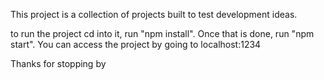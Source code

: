 This project is a collection of projects built to test development ideas.

to run the project cd into it, run "npm install". Once that is done, run "npm start". You can access the project by going to localhost:1234

Thanks for stopping by